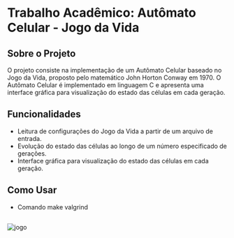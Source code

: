 # Trabalho Acadêmico: Autômato Celular - Jogo da Vida

## Sobre o Projeto

O projeto consiste na implementação de um Autômato Celular baseado no Jogo da Vida, proposto pelo matemático John Horton Conway em 1970.
O Autômato Celular é implementado em linguagem C e apresenta uma interface gráfica para visualização do estado das células em cada geração.

## Funcionalidades

- Leitura de configurações do Jogo da Vida a partir de um arquivo de entrada.
- Evolução do estado das células ao longo de um número especificado de gerações.
- Interface gráfica para visualização do estado das células em cada geração.

## Como Usar
- Comando make valgrind

##


![jogo](https://github.com/samarapalomalr/jogo_vida/assets/170581058/f57f5062-c3da-4068-b28e-8228f285cf1f)


